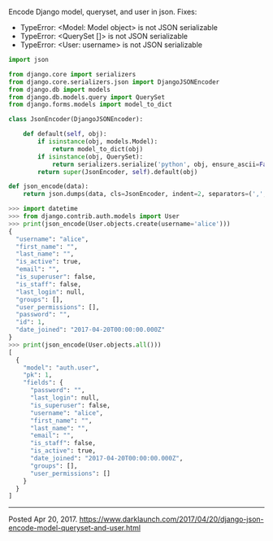 Encode Django model, queryset, and user in json. Fixes:

* TypeError: &lt;Model: Model object> is not JSON serializable
* TypeError: &lt;QuerySet []> is not JSON serializable
* TypeError: &lt;User: username> is not JSON serializable

```python
import json

from django.core import serializers
from django.core.serializers.json import DjangoJSONEncoder
from django.db import models
from django.db.models.query import QuerySet
from django.forms.models import model_to_dict

class JsonEncoder(DjangoJSONEncoder):

    def default(self, obj):
        if isinstance(obj, models.Model):
            return model_to_dict(obj)
        if isinstance(obj, QuerySet):
            return serializers.serialize('python', obj, ensure_ascii=False)
        return super(JsonEncoder, self).default(obj)

def json_encode(data):
    return json.dumps(data, cls=JsonEncoder, indent=2, separators=(',', ': '))
```

```python
>>> import datetime
>>> from django.contrib.auth.models import User
>>> print(json_encode(User.objects.create(username='alice')))
{
  "username": "alice",
  "first_name": "",
  "last_name": "",
  "is_active": true,
  "email": "",
  "is_superuser": false,
  "is_staff": false,
  "last_login": null,
  "groups": [],
  "user_permissions": [],
  "password": "",
  "id": 1,
  "date_joined": "2017-04-20T00:00:00.000Z"
}
>>> print(json_encode(User.objects.all()))
[
  {
    "model": "auth.user",
    "pk": 1,
    "fields": {
      "password": "",
      "last_login": null,
      "is_superuser": false,
      "username": "alice",
      "first_name": "",
      "last_name": "",
      "email": "",
      "is_staff": false,
      "is_active": true,
      "date_joined": "2017-04-20T00:00:00.000Z",
      "groups": [],
      "user_permissions": []
    }
  }
]
```

---


Posted Apr 20, 2017.
https://www.darklaunch.com/2017/04/20/django-json-encode-model-queryset-and-user.html